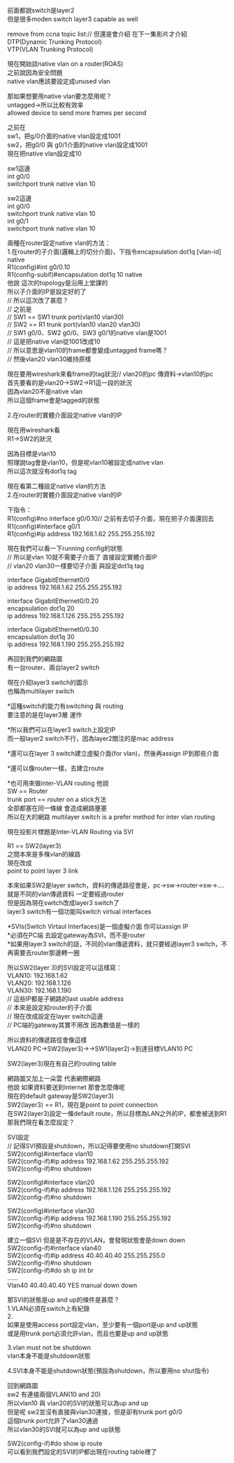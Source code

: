 前面都說switch是layer2  
但是很多moden switch layer3 capable as well

remove from ccna topic list:// 但還是會介紹 在下一集影片才介紹  
DTP(Dynamic Trunking Protocol)  
VTP(VLAN Trunking Protocol)

現在開始談native vlan on a router(ROAS)  
之前說因為安全問題  
native vlan應該要設定成unused vlan

那如果想要用native vlan要怎麼用呢？  
untagged→所以比較有效率  
allowed device to send more frames per second

之前在  
sw1，把g/0介面的native vlan設定成1001  
sw2，把g0/0 與 g0/1介面的native vlan設定成1001  
現在把native vlan設定成10

sw1這邊  
int g0/0  
switchport trunk native vlan 10

sw2這邊  
int g0/0  
switchport trunk native vlan 10  
int g0/1  
switchport trunk native vlan 10


兩種在router設定native vlan的方法：  
1.在router的子介面(邏輯上的切分介面)，下指令encapsulation dot1q [vlan-id] native  
R1(config)#int g0/0.10  
R1(config-subif)#encapsulation dot1q 10 native   
他說 這次的topology是沿用上堂課的  
所以子介面的IP是設定好的了  
// 所以這次改了甚麼？  
// 之前是  
// SW1 == SW1 trunk port(vlan10 vlan30)  
// SW2 == R1  trunk port(vlan10 vlan20 vlan30)  
// SW1 g0/0、SW2 g0/0、SW3 g0/1的native vlan是1001  
// 這是把native vlan從1001改成10  
// 所以意思是vlan10的frame都會變成untagged frame嗎？  
// 然後vlan20 vlan30維持原樣

現在要用wireshark來看frame的tag狀況// vlan20的pc 傳資料→vlan10的pc  
首先要看的是vlan20→SW2→R1這一段的狀況  
因為vlan20不是native vlan  
所以這個frame會是tagged的狀態




2.在router的實體介面設定native vlan的IP


現在用wireshark看  
R1→SW2的狀況

因為目標是vlan10  
照理說tag會是vlan10，但是呢vlan10被設定成native vlan  
所以這次就沒有dot1q tag

現在看第二種設定native vlan的方法  
2.在router的實體介面設定native vlan的IP

下指令：  
R1(config)#no interface g0/0.10// 之前有去切子介面，現在把子介面還回去  
R1(config)#interface g0/1  
R1(config)#ip address 192.168.1.62 255.255.255.192

現在我們可以看一下running config的狀態  
// 所以是vlan 10就不需要子介面了 直接設定實體介面IP  
// vlan20 vlan30一樣要切子介面 與設定dot1q tag

interface GigabitEthernet0/0  
  ip address 192.168.1.62 255.255.255.192

interface GigabitEthernet0/0.20  
  encapsulation dot1q 20  
  ip address 192.168.1.126 255.255.255.192


interface GigabitEthernet0/0.30  
  encapsulation dot1q 30  
  ip address 192.168.1.190 255.255.255.192
  
  
再回到我們的網路圖  
有一台router、兩台layer2 switch

現在介紹layer3 switch的圖示  
也稱為multilayer switch

*這種switch的能力有switching 與 routing  
要注意的是在layer3層 運作

*所以我們可以在layer3 switch上設定IP  
而一般layer2 switch不行，因為layer2關注的是mac address

*還可以在layer 3 switch建立虛擬介面(for vlan)，然後再assign IP到那些介面

*還可以像router一樣，去建立route

*也可用來做inter-VLAN routing
他說  
SW == Router  
trunk port == router on a stick方法  
全部都塞在同一條線 會造成網路壅塞  
所以在大的網路 multilayer switch is a prefer method for inter vlan routing  

現在投影片標題是Inter-VLAN Routing via SVI

R1 == SW2(layer3)  
之間本來是多條vlan的線路  
現在改成  
point to point layer 3 link


本來如果SW2是layer switch，資料的傳遞路徑會是，pc→sw→router→sw→....  
就是不同的vlan傳遞資料 一定要經過router  
但是因為現在switch改成layer3 switch了  
layer3 switch有一個功能叫switch virtual interfaces

*SVIs(Switch Virtaul Interfaces)是一個虛擬介面 你可以assign IP  
*必須在PC端 去設定gateway為SVI，而不是router  
*如果用layer3 switch的話，不同的vlan傳遞資料，就只要經過layer3 switch，不再需要去router那邊轉一圈

所以SW2(layer 3)的SVI設定可以這樣寫：  
VLAN10: 192.168.1.62  
VLAN20: 192.168.1.126  
VLAN30: 192.168.1.190  
// 這些IP都是子網路的last usable address  
// 本來是設定給router的子介面  
// 現在改成設定在layer switch這邊  
// PC端的gateway其實不用改 因為數值是一樣的

所以資料的傳遞路徑會像這樣  
VLAN20 PC→SW2(layer3)→→SW1(layer2)→到達目標VLAN10 PC

SW2(layer3)現在有自己的routing table

網路圖又加上一朵雲 代表網際網路  
他說 如果資料要送到Internet 那會怎麼傳呢  
現在的default gateway是SW2(layer3)  
SW2(layer3) == R1，現在是point to point connection  
在SW2(layer3)設定一條default route，所以目標為LAN之外的IP，都會被送到R1  
那我們現在看怎麼設定？


SVI設定  
// 記得SVI預設是shutdown，所以記得要使用no shutdown打開SVI  
SW2(config)#interface vlan10  
SW2(config-if)#ip address 192.168.1.62 255.255.255.192  
SW2(config-if)#no shutdown

SW2(config)#interface vlan20  
SW2(config-if)#ip address 192.168.1.126 255.255.255.192  
SW2(config-if)#no shutdown

SW2(config)#interface vlan30  
SW2(config-if)#ip address 192.168.1.190 255.255.255.192  
SW2(config-if)#no shutdown


建立一個SVI 但是是不存在的VLAN，會發現狀態會是down down  
SW2(config-if)#interface vlan40  
SW2(config-if)#ip address 40.40.40.40 255.255.255.0  
SW2(config-if)#no shutdown  
SW2(config-if)#do sh ip int br  
......  
Vlan40   40.40.40.40   YES   manual   down    down  

那SVI的狀態是up and up的條件是甚麼？  
1.VLAN必須在switch上有紀錄  
2.  
如果是使用access port設定vlan，至少要有一個port是up and up狀態  
或是用trunk port必須允許vlan，而且也要是up and up狀態

3.vlan must not be shutdown  
vlan本身不能是shutdown狀態

4.SVI本身不能是shutdown狀態(預設為shutdown，所以要用no shut指令)

回到網路圖  
sw2 有連接兩個VLAN(10 and 20)  
所以vlan10 與 vlan20的SVI的狀態可以為up and up  
但是呢 sw2並沒有直接與vlan30連接，但是卻有trunk port g0/0  
這個trunk port允許了vlan30通過  
所以vlan30的SVI就可以為up and up狀態


SW2(config-if)#do show ip route  
可以看到我們設定的SVI的IP都出現在routing table裡了